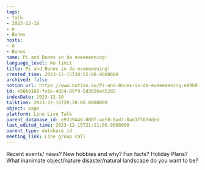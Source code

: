 ```yaml
---
tags:
- Talk
- 2023-12-16
- π
- Bones
hosts:
- π
- Bones
name: Pi and Bones in da eveeeeening!
language_level: No limit
title: Pi and Bones in da eveeeeening!
created_time: 2023-12-15T20:52:00.0000000
archived: false
notion_url: https://www.notion.so/Pi-and-Bones-in-da-eveeeeening-e90b9188fc6e4d2489f95d3656ed52d2
id: e90b9188-fc6e-4d24-89f9-5d3656ed52d2
indexDate: 2023-12-16
talktime: 2023-12-16T20:30:00.0000000
object: page
platform: Line Live Talk
parent_database_id: e9339446-880f-4ef0-8ad7-8ad1f507dded
last_edited_time: 2023-12-15T21:21:00.0000000
parent_type: database_id
meeting_link: Line group call
---
```



Recent events/ news?
New hobbies and why?
Fun facts? 
Holiday Plans?
What inanimate object/nature disaster/natural landscape do you want to be?























